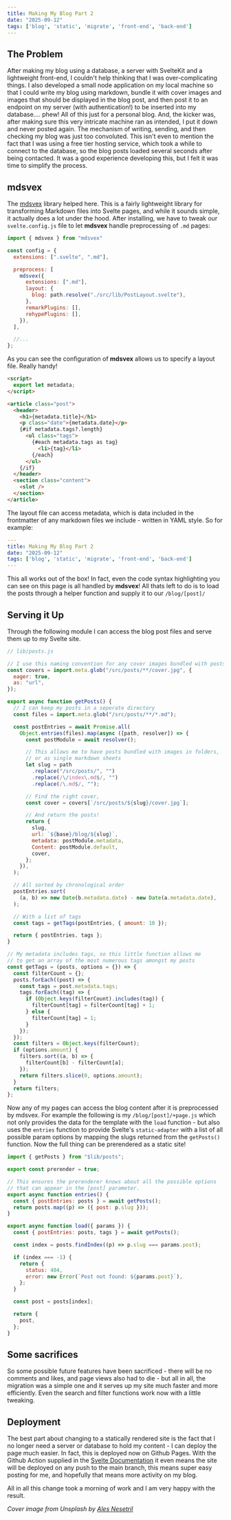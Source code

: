 ```yaml
---
title: Making My Blog Part 2
date: "2025-09-12"
tags: ['blog', 'static', 'migrate', 'front-end', 'back-end']
---
```

## The Problem

After making my blog using a database, a server with SvelteKit and a lightweight front-end, I couldn't help thinking that I was over-complicating things. I also developed a small node application on my local machine so that I could write my blog using markdown, bundle it with cover images and images that should be displayed in the blog post, and then post it to an endpoint on my server (with authentication!) to be inserted into my database.... phew!
All of this just for a personal blog. And, the kicker was, after making sure this very intricate machine ran as intended, I put it down and never posted again. The mechanism of writing, sending, and then checking my blog was just too convoluted. 
This isn't even to mention the fact that I was using a free tier hosting service, which took a while to connect to the database, so the blog posts loaded several seconds after being contacted. It was a good experience developing this, but I felt it was time to simplify the process.

## mdsvex

The [mdsvex](https://mdsvex.pngwn.io) library helped here. This is a fairly lightweight library for transforming Markdown files into Svelte pages, and while it sounds simple, it actually does a lot under the hood. After installing, we have to tweak our `svelte.config.js` file to let **mdsvex** handle preprocessing of `.md` pages:

```js
import { mdsvex } from "mdsvex"

const config = {
  extensions: [".svelte", ".md"],

  preprocess: [
    mdsvex({
      extensions: [".md"],
      layout: {
        blog: path.resolve("./src/lib/PostLayout.svelte"),
      },
      remarkPlugins: [],
      rehypePlugins: [],
    }),
  ],

  //... 
};
```

As you can see the configuration of **mdsvex** allows us to specify a layout file. Really handy!

```html
<script>
  export let metadata;
</script>

<article class="post">
  <header>
    <h1>{metadata.title}</h1>
    <p class="date">{metadata.date}</p>
    {#if metadata.tags?.length}
      <ul class="tags">
        {#each metadata.tags as tag}
          <li>{tag}</li>
        {/each}
      </ul>
    {/if}
  </header>
  <section class="content">
    <slot />
  </section>
</article>
```

The layout file can access metadata, which is data included in the frontmatter of any markdown files we include - written in YAML style. So for example:

```yaml
---
title: Making My Blog Part 2
date: "2025-09-12"
tags: ['blog', 'static', 'migrate', 'front-end', 'back-end']
---
```

This all works out of the box! In fact, even the code syntax highlighting you can see on this page is all handled by **mdsvex**! All thats left to do is to load the posts through a helper function and supply it to our `/blog/[post]/` 

## Serving it Up

Through the following module I can access the blog post files and serve them up to my Svelte site.

```js
// lib/posts.js

// I use this naming convention for any cover images bundled with posts
const covers = import.meta.glob("/src/posts/**/cover.jpg", {
  eager: true,
  as: "url",
});

export async function getPosts() {
  // I can keep my posts in a seperate directory
  const files = import.meta.glob("/src/posts/**/*.md");

  const postEntries = await Promise.all(
    Object.entries(files).map(async ([path, resolver]) => {
      const postModule = await resolver();

      // This allows me to have posts bundled with images in folders,
      // or as single markdown sheets
      let slug = path
        .replace("/src/posts/", "")
        .replace(/\/index\.md$/, "")
        .replace(/\.md$/, "");

      // Find the right cover,
      const cover = covers[`/src/posts/${slug}/cover.jpg`];

      // And return the posts!
      return {
        slug,
        url: `${base}/blog/${slug}`,
        metadata: postModule.metadata,
        Content: postModule.default,
        cover,
      };
    }),
  );

  // All sorted by chronological order
  postEntries.sort(
    (a, b) => new Date(b.metadata.date) - new Date(a.metadata.date),
  );

  // With a list of tags
  const tags = getTags(postEntries, { amount: 10 });

  return { postEntries, tags };
}

// My metadata includes tags, so this little function allows me
// to get an array of the most numerous tags amongst my posts
const getTags = (posts, options = {}) => {
  const filterCount = {};
  posts.forEach((post) => {
    const tags = post.metadata.tags;
    tags.forEach((tag) => {
      if (Object.keys(filterCount).includes(tag)) {
        filterCount[tag] = filterCount[tag] + 1;
      } else {
        filterCount[tag] = 1;
      }
    });
  });
  const filters = Object.keys(filterCount);
  if (options.amount) {
    filters.sort((a, b) => {
      filterCount[b] - filterCount[a];
    });
    return filters.slice(0, options.amount);
  }
  return filters;
};
```

Now any of my pages can access the blog content after it is preprocessed by mdsvex. For example the following is my `/blog/[post]/+page.js` which not only provides the data for the template with the `load` function - but also uses the `entries` function to provide Svelte's `static-adapter` with a list of all possible param options by mapping the slugs returned from the `getPosts()` function. Now the full thing can be prerendered as a static site!

```js
import { getPosts } from "$lib/posts";

export const prerender = true;

// This ensures the prerenderer knows about all the possible options
// that can appear in the [post] parameter.
export async function entries() {
  const { postEntries: posts } = await getPosts();
  return posts.map((p) => ({ post: p.slug }));
}

export async function load({ params }) {
  const { postEntries: posts, tags } = await getPosts();

  const index = posts.findIndex((p) => p.slug === params.post);

  if (index === -1) {
    return {
      status: 404,
      error: new Error(`Post not found: ${params.post}`),
    };
  }

  const post = posts[index];

  return {
    post,
  };
}
```

## Some sacrifices

So some possible future features have been sacrificed - there will be no comments and likes, and page views also had to die - but all in all, the migration was a simple one and it serves up my site much faster and more efficiently. Even the search and filter functions work now with a little tweaking.

## Deployment

The best part about changing to a statically rendered site is the fact that I no longer need a server or database to hold my content - I can deploy the page much easier. In fact, this is deployed now on Github Pages. With the Github Action supplied in the [Svelte Documentation](https://svelte.dev/docs/kit/adapter-static#GitHub-Pages) it even means the site will be deployed on any push to the main branch, this means super easy posting for me, and hopefully that means more activity on my blog.

All in all this change took a morning of work and I am very happy with the result. 

*Cover image from Unsplash by [Ales Nesetril](https://unsplash.com/@alesnesetril?utm_content=creditCopyText&utm_medium=referral&utm_source=unsplash)*
